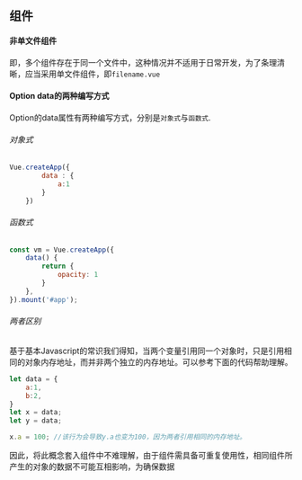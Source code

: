 ## 组件
#### 非单文件组件
即，多个组件存在于同一个文件中，这种情况并不适用于日常开发，为了条理清晰，应当采用单文件组件，即`filename.vue`

#### Option data的两种编写方式
Option的data属性有两种编写方式，分别是`对象式`与`函数式`.

###### 对象式
```javascript
Vue.createApp({
        data : {
            a:1
        }
    })
```

###### 函数式
```js
const vm = Vue.createApp({
    data() {
        return {
            opacity: 1
        }
    },
}).mount('#app');
```

###### 两者区别
基于基本Javascript的常识我们得知，当两个变量引用同一个对象时，只是引用相同的对象内存地址，而并非两个独立的内存地址。可以参考下面的代码帮助理解。
```js
let data = {
    a:1,
    b:2,
}
let x = data;
let y = data;

x.a = 100; //该行为会导致y.a也变为100，因为两者引用相同的内存地址。
```

因此，将此概念套入组件中不难理解，由于组件需具备可重复使用性，相同组件所产生的对象的数据不可能互相影响，为确保数据
